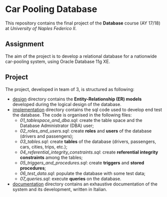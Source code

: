 # Car Pooling Database
This repository contains the final project of the **Database** course (AY 17/18) at *University of Naples Federico II*. 

## Assignment
The aim of the project is to develop a relational database for a nationwide car-pooling system, using Oracle Database 11g XE.

## Project
The project, developed in team of 3, is structured as following:
-  [design](https://github.com/fabiod20/car-pooling-database/tree/main/design) directory contains the **Entity-Relationship (ER) models** developed during the logical design of the database.
- [implementation](https://github.com/fabiod20/car-pooling-database/tree/main/implementation) directory contains the sql code used to develop end test the database. The code is organised in the following files:
  - *01_tablespace_and_dba.sql*: create the table space and the Database Administrator (DBA) user;
  - *02_roles_and_users.sql*: create **roles** and **users** of the database (drivers and passengers);
  - *03_tables.sql*: create **tables** of the database (drivers, passengers, cars, cities, trips, etc.);
  - *04_referential_integrity_constraints.sql*: create **referential integrity constraints** among the tables;
  - *05_triggers_and_procedures.sql*: create **triggers** and **stored procedures**;
  - *06_test_data.sql*: populate the database with some test data;
  - *07_queries.sql*: execute **queries** on the database.
- [documentation](https://github.com/fabiod20/car-pooling-database/tree/main/documentation) directory contains an exhaustive documentation of the system and its development, written in Italian.

